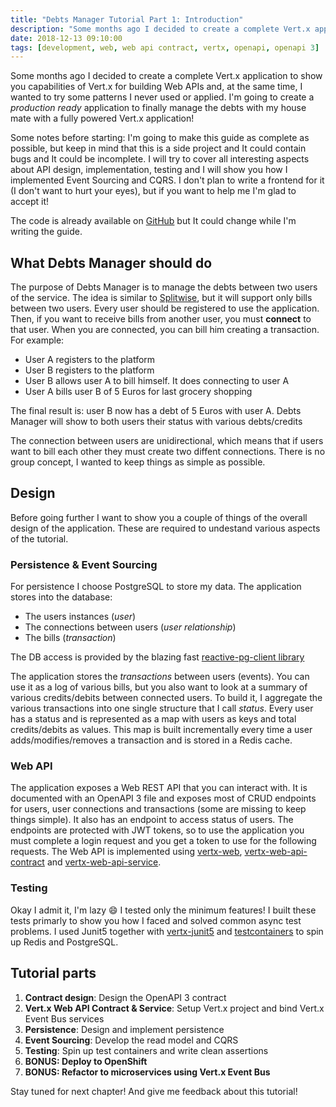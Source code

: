 ```yaml
---
title: "Debts Manager Tutorial Part 1: Introduction"
description: "Some months ago I decided to create a complete Vert.x application to show you capabilities of Vert.x for building Web APIs and, at the same time, I wanted to try some patterns I never used or applied. I'm going to create a production ready application to finally manage the debts with my house mate with a fully powered Vert.x application!"
date: 2018-12-13 09:10:00
tags: [development, web, web api contract, vertx, openapi, openapi 3]
---
```


Some months ago I decided to create a complete Vert.x application to show you capabilities of Vert.x for building Web APIs and, at the same time, I wanted to try some patterns I never used or applied. I'm going to create a _production ready_ application to finally manage the debts with my house mate with a fully powered Vert.x application!

Some notes before starting: I'm going to make this guide as complete as possible, but keep in mind that this is a side project and It could contain bugs and It could be incomplete. I will try to cover all interesting aspects about API design, implementation, testing and I will show you how I implemented Event Sourcing and CQRS. I don't plan to write a frontend for it (I don't want to hurt your eyes), but if you want to help me I'm glad to accept it!

The code is already available on [GitHub](https://github.com/slinkydeveloper/debts-manager) but It could change while I'm writing the guide.

## What Debts Manager should do

The purpose of Debts Manager is to manage the debts between two users of the service. The idea is similar to [Splitwise](https://www.splitwise.com/), but it will support only bills between two users. Every user should be registered to use the application. Then, if you want to receive bills from another user, you must **connect** to that user. When you are connected, you can bill him creating a transaction. For example:

* User A registers to the platform
* User B registers to the platform
* User B allows user A to bill himself. It does connecting to user A
* User A bills user B of 5 Euros for last grocery shopping

The final result is: user B now has a debt of 5 Euros with user A. Debts Manager will show to both users their status with various debts/credits

The connection between users are unidirectional, which means that if users want to bill each other they must create two diffent connections. There is no group concept, I wanted to keep things as simple as possible.

## Design

Before going further I want to show you a couple of things of the overall design of the application. These are required to undestand various aspects of the tutorial.

### Persistence & Event Sourcing

For persistence I choose PostgreSQL to store my data. The application stores into the database:

* The users instances (_user_)
* The connections between users (_user relationship_)
* The bills (_transaction_)

The DB access is provided by the blazing fast [reactive-pg-client library](https://github.com/reactiverse/reactive-pg-client)

The application stores the _transactions_ between users (events). You can use it as a log of various bills, but you also want to look at a summary of various credits/debits between connected users. To build it, I aggregate the various transactions into one single structure that I call _status_. Every user has a status and is represented as a map with users as keys and total credits/debits as values. This map is built incrementally every time a user adds/modifies/removes a transaction and is stored in a Redis cache.

### Web API

The application exposes a Web REST API that you can interact with. It is documented with an OpenAPI 3 file and exposes most of CRUD endpoints for users, user connections and transactions (some are missing to keep things simple). It also has an endpoint to access status of users. The endpoints are protected with JWT tokens, so to use the application you must complete a login request and you get a token to use for the following requests. The Web API is implemented using [vertx-web](https://vertx.io/docs/vertx-web/java/), [vertx-web-api-contract](https://vertx.io/docs/vertx-web-api-contract/java/) and [vertx-web-api-service](https://vertx.io/docs/vertx-web-api-service/java/).

### Testing

Okay I admit it, I'm lazy :smile: I tested only the minimum features! I built these tests primarly to show you how I faced and solved common async test problems. I used Junit5 together with [vertx-junit5](https://vertx.io/docs/vertx-junit5/java/) and [testcontainers](https://www.testcontainers.org/) to spin up Redis and PostgreSQL.

## Tutorial parts

1. **Contract design**: Design the OpenAPI 3 contract
2. **Vert.x Web API Contract & Service**: Setup Vert.x project and bind Vert.x Event Bus services
3. **Persistence**: Design and implement persistence
4. **Event Sourcing**: Develop the read model and CQRS
5. **Testing**: Spin up test containers and write clean assertions
6. **BONUS: Deploy to OpenShift**
7. **BONUS: Refactor to microservices using Vert.x Event Bus**

Stay tuned for next chapter! And give me feedback about this tutorial!

